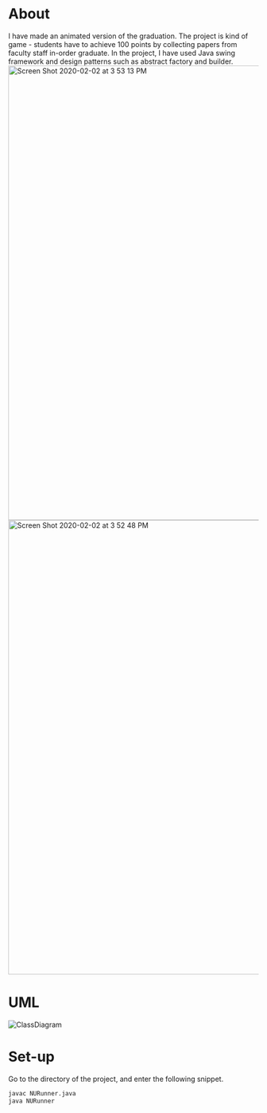# About
I have made an animated version of the graduation. The project is kind of game - students have to achieve 100 points by collecting papers from faculty staff in-order graduate. In the project, I have used Java swing framework and design patterns such as abstract factory and builder.  
<img width="912" alt="Screen Shot 2020-02-02 at 3 53 13 PM" src="https://user-images.githubusercontent.com/26120466/73606533-6995d880-45d5-11ea-94da-e034a9f2037b.png">
<img width="912" alt="Screen Shot 2020-02-02 at 3 52 48 PM" src="https://user-images.githubusercontent.com/26120466/73606534-6995d880-45d5-11ea-95b6-096f4933bd4a.png">
# UML
![ClassDiagram](https://user-images.githubusercontent.com/26120466/74234058-38648900-4cf6-11ea-9587-755fa687be9e.jpg)
# Set-up
Go to the directory of the project, and enter the following snippet. 
```bash 
javac NURunner.java
java NURunner
```
